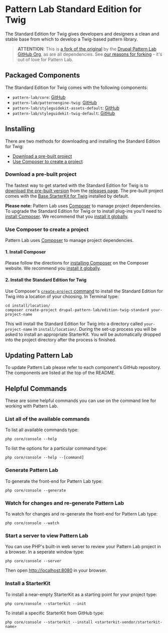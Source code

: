 # Pattern Lab Standard Edition for Twig

The Standard Edition for Twig gives developers and designers a clean and stable base from which to develop a Twig-based pattern library.

> **ATTENTION**: This is [a fork of the original](https://github.com/pattern-lab/edition-php-twig-standard) by the [Drupal Pattern Lab GitHub Org](https://github.com/drupal-pattern-lab), as are all dependencies. See [our reasons for forking](https://drupal-pattern-lab.github.io/faqs/#why-fork-pattern-lab) - it's out of love for Pattern Lab.

## Packaged Components

The Standard Edition for Twig comes with the following components:

* `pattern-lab/core`: [GitHub](https://github.com/drupal-pattern-lab/patternlab-php-core)
* `pattern-lab/patternengine-twig`: [GitHub](https://github.com/drupal-pattern-lab/patternengine-php-twig)
* `pattern-lab/styleguidekit-assets-default`: [GitHub](https://github.com/drupal-pattern-lab/styleguidekit-assets-default)
* `pattern-lab/styleguidekit-twig-default`: [GitHub](https://github.com/drupal-pattern-lab/styleguidekit-twig-default)

## Installing

There are two methods for downloading and installing the Standard Edition for Twig:

* [Download a pre-built project](#download-a-pre-built-package)
* [Use Composer to create a project](#use-composer-to-create-a-project)

### Download a pre-built project

The fastest way to get started with the Standard Edition for Twig is to [download the pre-built version](https://github.com/drupal-pattern-lab/edition-php-twig-standard/releases) from the [releases page](https://github.com/drupal-pattern-lab/edition-php-twig-standard/releases). The pre-built project comes with the [Base StarterKit for Twig](https://github.com/drupal-pattern-lab/starterkit-twig-base) installed by default.

**Please note:** Pattern Lab uses [Composer](https://getcomposer.org/) to manage project dependencies. To upgrade the Standard Edition for Twig or to install plug-ins you'll need to [install Composer](https://getcomposer.org/doc/00-intro.md#installation-linux-unix-osx). We recommend that you [install it globally](https://getcomposer.org/doc/00-intro.md#globally).

### Use Composer to create a project

Pattern Lab uses [Composer](https://getcomposer.org/) to manage project dependencies.

#### 1. Install Composer

Please follow the directions for [installing Composer](https://getcomposer.org/doc/00-intro.md#installation-linux-unix-osx) on the Composer website. We recommend you [install it globally](https://getcomposer.org/doc/00-intro.md#globally).

#### 2. Install the Standard Edition for Twig

Use Composer's [`create-project` command](https://getcomposer.org/doc/03-cli.md#create-project) to install the Standard Edition for Twig into a location of your choosing. In Terminal type:

    cd install/location/
    composer create-project drupal-pattern-lab/edition-twig-standard your-project-name

This will install the Standard Edition for Twig into a directory called `your-project-name` in `install/location/`. During the set-up process you will be asked to install an appropriate StarterKit. You will be automatically dropped into the project directory after the process is finished.

## Updating Pattern Lab

To update Pattern Lab please refer to each component's GitHub repository. The components are listed at the top of the README.

## Helpful Commands

These are some helpful commands you can use on the command line for working with Pattern Lab.

### List all of the available commands

To list all available commands type:

    php core/console --help

To list the options for a particular command type:

    php core/console --help --[command]

### Generate Pattern Lab

To generate the front-end for Pattern Lab type:

    php core/console --generate

### Watch for changes and re-generate Pattern Lab

To watch for changes and re-generate the front-end for Pattern Lab type:

    php core/console --watch

### Start a server to view Pattern Lab

You can use PHP's built-in web server to review your Pattern Lab project in a browser. In a seperate window type:

    php core/console --server

Then open [http://localhost:8080](http://localhost:8080) in your browser.

### Install a StarterKit

To install a near-empty StarterKit as a starting point for your project type:

    php core/console --starterkit --init

To install a specific StarterKit from GitHub type:

    php core/console --starterkit --install <starterkit-vendor/starterkit-name>
